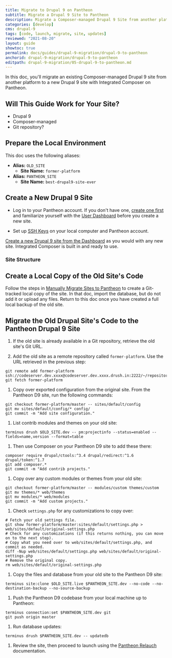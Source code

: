 ```yaml
---
title: Migrate to Drupal 9 on Pantheon
subtitle: Migrate a Drupal 9 Site to Pantheon
description: Migrate a Composer-managed Drupal 9 Site from another platform to Pantheon.
categories: [develop]
cms: drupal-9
tags: [code, launch, migrate, site, updates]
reviewed: "2021-08-20"
layout: guide
showtoc: true
permalink: docs/guides/drupal-9-migration/drupal-9-to-pantheon
anchorid: drupal-9-migration/drupal-9-to-pantheon
editpath: drupal-9-migration/05-drupal-9-to-pantheon.md
---
```


In this doc, you'll migrate an existing Composer-managed Drupal 9 site from another platform to a new Drupal 9 site with Integrated Composer on Pantheon.

## Will This Guide Work for Your Site?

- Drupal 9
- Composer-managed
- Git repository?

## Prepare the Local Environment

<Partial file="drupal-9/prepare-local-environment.md" />

This doc uses the following aliases:

- **Alias:** `OLD_SITE`
  - **Site Name:** `former-platform`
- **Alias:** `PANTHEON_SITE`
  - **Site Name:** `best-drupal9-site-ever`

## Create a New Drupal 9 Site

- Log in to your Pantheon account. If you don't have one, [create one first](https://pantheon.io/register?docs) and familiarize yourself with the [User Dashboard](/guides/quickstart/user-dashboard) before you create a new site.

- Set up [SSH Keys](/ssh-keys) on your local computer and Pantheon account.

[Create a new Drupal 9 site from the Dashboard](/create-sites) as you would with any new site. Integrated Composer is built in and ready to use.

### Site Structure

<Partial file="ic-upstream-structure.md" />

## Create a Local Copy of the Old Site's Code

Follow the steps in [Manually Migrate Sites to Pantheon](/migrate-manual#import-your-code) to create a Git-tracked local copy of the site. In that doc, import the database, but do not add it or upload any files. Return to this doc once you have created a full local backup of the old site.

## Migrate the Old Drupal Site's Code to the Pantheon Drupal 9 Site

1. If the old site is already available in a Git repository, retrieve the old site's Git URL.

1. Add the old site as a remote repository called `former-platform`. Use the URL retrieved in the previous step:

  ```bash{promptUser: user}
  git remote add former-platform ssh://codeserver.dev.xxxx@codeserver.dev.xxxx.drush.in:2222/~/repository.git
  git fetch former-platform
  ```

1. Copy over exported configuration from the original site. From the Pantheon D9 site, run the following commands:

  ```bash{promptUser: user}
  git checkout former-platform/master -- sites/default/config
  git mv sites/default/config/* config/
  git commit -m "Add site configuration."
  ```

1. List contrib modules and themes on your old site:

  ```bash{promptUser: user}
  terminus drush $OLD_SITE.dev -- pm:projectinfo --status=enabled --fields=name,version --format=table
  ```

1. Then use Composer on your Pantheon D9 site to add these there:

  ```bash{promptUser: user}
  composer require drupal/ctools:^3.4 drupal/redirect:^1.6 drupal/token:^1.7
  git add composer.*
  git commit -m "Add contrib projects."
  ```

1. Copy over any custom modules or themes from your old site:

  ```bash{promptUser: user}
  git checkout former-platform/master -- modules/custom themes/custom
  git mv themes/* web/themes
  git mv modules/* web/modules
  git commit -m "Add custom projects."
  ```

1. Check `settings.php` for any customizations to copy over:

  ```bash{promptUser: user}
  # Fetch your old settings file.
  git show former-platform/master:sites/default/settings.php > web/sites/default/original-settings.php
  # Check for any customizations (if this returns nothing, you can move on to the next step).
  # Copy what you need over to web/sites/default/settings.php, and commit as needed.
  diff -Nup web/sites/default/settings.php web/sites/default/original-settings.php
  # Remove the original copy.
  rm web/sites/default/original-settings.php
  ```

1. Copy the files and database from your old site to the Pantheon D9 site:

  ```bash{promptUser: user}
  terminus site:clone $OLD_SITE.live $PANTHEON_SITE.dev --no-code --no-destination-backup --no-source-backup
  ```

1. Push the Pantheon D9 codebase from your local machine up to Pantheon:

  ```bash{promptUser: user}
  terminus connection:set $PANTHEON_SITE.dev git
  git push origin master
  ```

1. Run database updates:

  ```bash{promptUser: user}
  terminus drush $PANTHEON_SITE.dev -- updatedb
  ```

1. Review the site, then proceed to launch using the [Pantheon Relauch](/relaunch) documentation.
